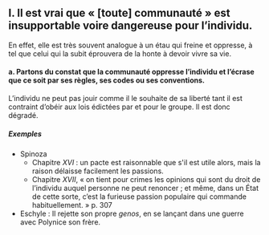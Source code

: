 ## I. Il est vrai que « \[toute\] communauté » est insupportable voire dangereuse pour l’individu.
En effet, elle est très souvent analogue à un étau qui freine et oppresse, à tel que celui qui la subit
éprouvera de la honte à devoir vivre sa vie.

#### a. Partons du constat que la communauté oppresse l’individu et l’écrase que ce soit par ses règles, ses codes ou ses conventions.
L’individu ne peut pas jouir comme il le souhaite de sa liberté tant il est contraint d’obéir aux lois édictées par et
pour le groupe. Il est donc dégradé.

##### Exemples
- Spinoza
  + Chapitre $XVI$ : un pacte est raisonnable que s'il est utile alors, mais la raison délaisse facilement les passions. 
  + Chapitre $XVII$, « on tient pour crimes les opinions qui sont du droit de l’individu auquel personne ne peut renoncer ; et même, dans un État de cette sorte, c’est la furieuse passion populaire qui commande habituellement. » p. 307
- Eschyle : Il rejette son propre <i>genos</i>, en se lançant dans une guerre avec Polynice son frère. 